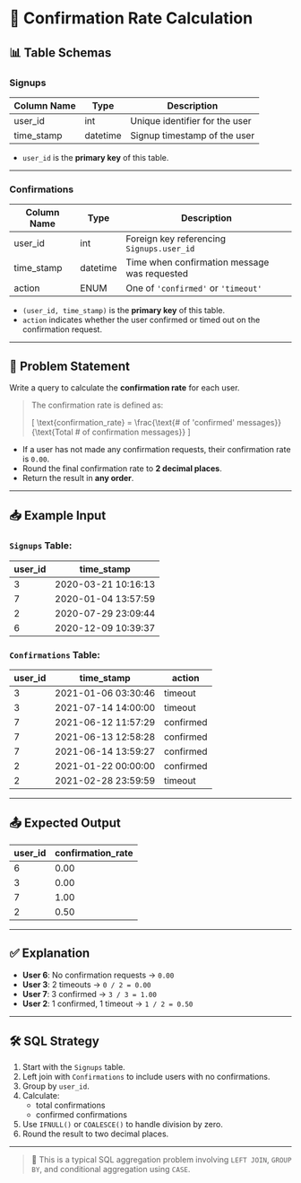 # 📨 Confirmation Rate Calculation

## 📊 Table Schemas

### **Signups**

| Column Name | Type     | Description                       |
|-------------|----------|-----------------------------------|
| user_id     | int      | Unique identifier for the user    |
| time_stamp  | datetime | Signup timestamp of the user      |

- `user_id` is the **primary key** of this table.

---

### **Confirmations**

| Column Name | Type     | Description                                               |
|-------------|----------|-----------------------------------------------------------|
| user_id     | int      | Foreign key referencing `Signups.user_id`                |
| time_stamp  | datetime | Time when confirmation message was requested              |
| action      | ENUM     | One of `'confirmed'` or `'timeout'`                       |

- `(user_id, time_stamp)` is the **primary key** of this table.
- `action` indicates whether the user confirmed or timed out on the confirmation request.

---

## 📌 Problem Statement

Write a query to calculate the **confirmation rate** for each user.

> The confirmation rate is defined as:
>
> \[
> \text{confirmation\_rate} = \frac{\text{# of 'confirmed' messages}}{\text{Total # of confirmation messages}}
> \]

- If a user has not made any confirmation requests, their confirmation rate is `0.00`.
- Round the final confirmation rate to **2 decimal places**.
- Return the result in **any order**.

---

## 📥 Example Input

### `Signups` Table:

| user_id | time_stamp          |
|---------|---------------------|
| 3       | 2020-03-21 10:16:13 |
| 7       | 2020-01-04 13:57:59 |
| 2       | 2020-07-29 23:09:44 |
| 6       | 2020-12-09 10:39:37 |

### `Confirmations` Table:

| user_id | time_stamp          | action    |
|---------|---------------------|-----------|
| 3       | 2021-01-06 03:30:46 | timeout   |
| 3       | 2021-07-14 14:00:00 | timeout   |
| 7       | 2021-06-12 11:57:29 | confirmed |
| 7       | 2021-06-13 12:58:28 | confirmed |
| 7       | 2021-06-14 13:59:27 | confirmed |
| 2       | 2021-01-22 00:00:00 | confirmed |
| 2       | 2021-02-28 23:59:59 | timeout   |

---

## 📤 Expected Output

| user_id | confirmation_rate |
|---------|-------------------|
| 6       | 0.00              |
| 3       | 0.00              |
| 7       | 1.00              |
| 2       | 0.50              |

---

## ✅ Explanation

- **User 6**: No confirmation requests → `0.00`
- **User 3**: 2 timeouts → `0 / 2 = 0.00`
- **User 7**: 3 confirmed → `3 / 3 = 1.00`
- **User 2**: 1 confirmed, 1 timeout → `1 / 2 = 0.50`

---

## 🛠️ SQL Strategy

1. Start with the `Signups` table.
2. Left join with `Confirmations` to include users with no confirmations.
3. Group by `user_id`.
4. Calculate:
   - total confirmations
   - confirmed confirmations
5. Use `IFNULL()` or `COALESCE()` to handle division by zero.
6. Round the result to two decimal places.

---

> 📌 This is a typical SQL aggregation problem involving `LEFT JOIN`, `GROUP BY`, and conditional aggregation using `CASE`.
